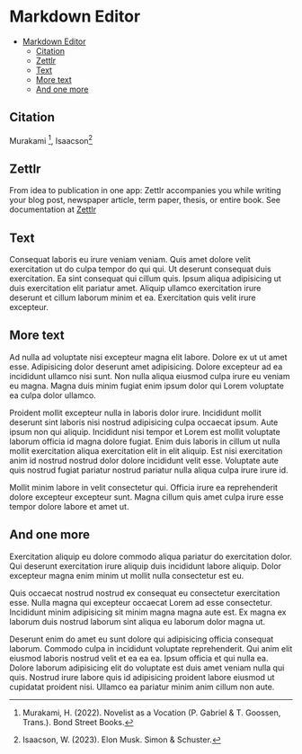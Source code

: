 # Markdown Editor

- [Markdown Editor](#markdown-editor)
  - [Citation](#citation)
  - [Zettlr](#zettlr)
  - [Text](#text)
  - [More text](#more-text)
  - [And one more](#and-one-more)

## Citation 

Murakami [^murakamiNovelistVocation2022], Isaacson[^isaacsonElonMusk2023] 

## Zettlr
From idea to publication in one app: Zettlr accompanies you while writing your blog post, newspaper article, term paper, thesis, or entire book. See documentation at [Zettlr](https://www.zettlr.com/) 
## Text
Consequat laboris eu irure veniam veniam. Quis amet dolore velit exercitation ut do culpa tempor do qui qui. Ut deserunt consequat duis exercitation. Ea sint consequat qui cillum quis. Ipsum aliqua adipisicing ut duis exercitation elit pariatur amet. Aliquip ullamco exercitation irure deserunt et cillum laborum minim et ea. Exercitation quis velit irure excepteur.

## More text

Ad nulla ad voluptate nisi excepteur magna elit labore. Dolore ex ut ut amet esse. Adipisicing dolor deserunt amet adipisicing. Dolore excepteur ad ea incididunt ullamco nisi sunt. Non nulla aliqua eiusmod culpa irure eu veniam eu magna. Magna duis minim fugiat enim ipsum dolor qui Lorem voluptate ea culpa dolor ullamco.

Proident mollit excepteur nulla in laboris dolor irure. Incididunt mollit deserunt sint laboris nisi nostrud adipisicing culpa occaecat ipsum. Aute ipsum non qui aliquip. Incididunt nisi tempor et Lorem est mollit voluptate laborum officia id magna dolore fugiat. Enim duis laboris in cillum ut nulla mollit exercitation aliqua exercitation elit in elit aliquip. Est nisi exercitation anim id nostrud nostrud dolor dolore incididunt velit esse. Voluptate aute quis nostrud fugiat pariatur nostrud pariatur nulla aliqua culpa irure irure id.

Mollit minim labore in velit consectetur qui. Officia irure ea reprehenderit dolore excepteur excepteur sunt. Magna cillum quis amet culpa irure esse tempor dolore labore et amet ut.

## And one more

Exercitation aliquip eu dolore commodo aliqua pariatur do exercitation dolor. Qui deserunt exercitation irure aliquip duis incididunt labore aliquip. Dolor excepteur magna enim minim ut mollit nulla consectetur est eu.

Quis occaecat nostrud nostrud ex consequat eu consectetur exercitation esse. Nulla magna qui excepteur occaecat Lorem ad esse consectetur. Incididunt minim adipisicing sit minim magna magna aute est. Ex magna ex laborum duis nostrud laborum sint aliqua eu laborum dolor magna ut.

Deserunt enim do amet eu sunt dolore qui adipisicing officia consequat laborum. Commodo culpa in incididunt voluptate reprehenderit. Qui anim elit eiusmod laboris nostrud velit et ea ea ea. Ipsum officia et qui nulla ea. Dolore laborum adipisicing elit do voluptate est duis amet veniam nulla qui quis. Nostrud irure labore quis id adipisicing proident labore eiusmod ut cupidatat proident nisi. Ullamco ea pariatur minim anim cillum non aute.
[^murakamiNovelistVocation2022]: Murakami, H. (2022). Novelist as a Vocation (P. Gabriel & T. Goossen, Trans.). Bond Street Books.
[^isaacsonElonMusk2023]: Isaacson, W. (2023). Elon Musk. Simon & Schuster.
